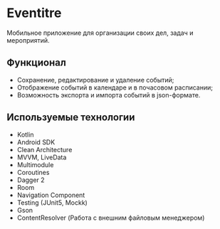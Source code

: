 # Eventitre

  Мобильное приложение для организации своих дел, задач и мероприятий.

## Функционал

* Сохранение, редактирование и удаление событий;
* Отображение событий в календаре и в почасовом расписании;
* Возможность экспорта и импорта событий в json-формате.

## Используемые технологии

* Kotlin
* Android SDK
* Clean Architecture
* MVVM, LiveData
* Multimodule
* Coroutines
* Dagger 2
* Room
* Navigation Component
* Testing (JUnit5, Mockk)
* Gson
* ContentResolver (Работа с внешним файловым менеджером)
